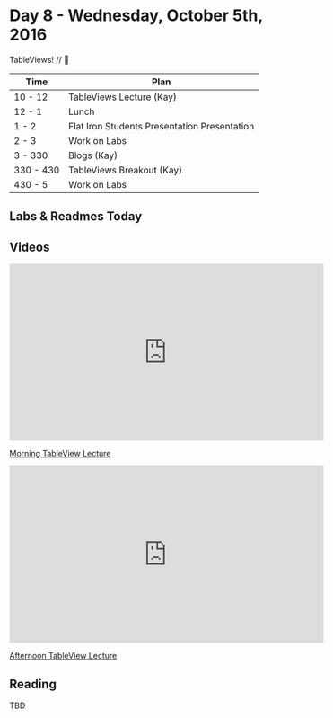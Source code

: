 # Day 8 - Wednesday, October 5th, 2016

TableViews! // :blue_heart:



Time        |   Plan   |
----------------|-------
10 - 12          | TableViews Lecture (Kay)
12 - 1   | Lunch
1 - 2   | Flat Iron Students Presentation Presentation
2 - 3 | Work on Labs
3 - 330     | Blogs (Kay)
330 - 430 | TableViews Breakout (Kay)
430 - 5 | Work on Labs


## Labs & Readmes Today

## Videos

<iframe width="560" height="315" src="https://www.youtube.com/embed/znUByepABM4" frameborder="0" allowfullscreen></iframe><p><a href="https://www.youtube.com/watch?v=znUByepABM4">Morning TableView Lecture</a></p>

<iframe width="560" height="315" src="https://www.youtube.com/embed/m7QkMdr63KY" frameborder="0" allowfullscreen></iframe><p><a href="https://www.youtube.com/watch?v=m7QkMdr63KY">Afternoon TableView Lecture</a></p>

## Reading

TBD


<br>
